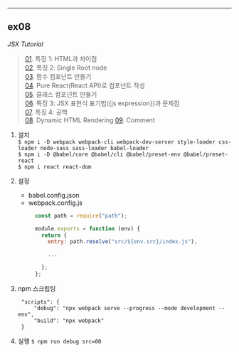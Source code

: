 ___
## ex08
_JSX Tutorial_

> [01](./01/). 특징 1: HTML과 차이점  
> [02](./02/). 특징 2: Single Root node   
> [03](./03/). 함수 컴포넌트 만들기  
> [04](./04/). Pure React(React API)로 컴포넌트 작성  
> [05](./05/). 클래스 컴포넌트 만들기  
> [06](./06/). 특징 3: JSX 표현식 표기법({js expression})과 문제점  
> [07](./07/). 특징 4: 공백  
> [08](./08/). Dynamic HTML Rendering 
> [09](./09/). Comment 

1. 설치  
   `$ npm i -D webpack webpack-cli webpack-dev-server style-loader css-loader node-sass sass-loader babel-loader`  
   `$ npm i -D @babel/core @babel/cli @babel/preset-env @babel/preset-react`  
   `$ npm i react react-dom`

2. 설정
   - babel.config.json
   - webpack.config.js
        ```js
          const path = require("path");

          module.exports = function (env) {
            return {
              entry: path.resolve("src/${env.src}/index.js"),

              ...

            };
          };
        ```

3. npm 스크립팅
   ```jsonc
    "scripts": {
        "debug": "npx webpack serve --progress --mode development --env",
        "build": "npx webpack"
    }
   ```

4. 실행
   `$ npm run debug src=00`